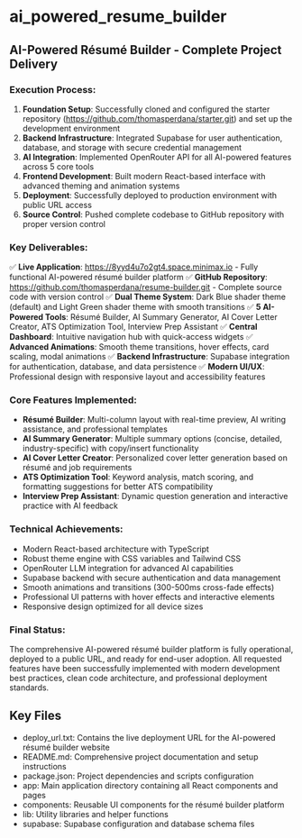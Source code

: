 # ai_powered_resume_builder

## AI-Powered Résumé Builder - Complete Project Delivery

### **Execution Process:**
1. **Foundation Setup**: Successfully cloned and configured the starter repository (https://github.com/thomasperdana/starter.git) and set up the development environment
2. **Backend Infrastructure**: Integrated Supabase for user authentication, database, and storage with secure credential management
3. **AI Integration**: Implemented OpenRouter API for all AI-powered features across 5 core tools
4. **Frontend Development**: Built modern React-based interface with advanced theming and animation systems
5. **Deployment**: Successfully deployed to production environment with public URL access
6. **Source Control**: Pushed complete codebase to GitHub repository with proper version control

### **Key Deliverables:**
✅ **Live Application**: https://8yyd4u7o2gt4.space.minimax.io - Fully functional AI-powered résumé builder platform
✅ **GitHub Repository**: https://github.com/thomasperdana/resume-builder.git - Complete source code with version control
✅ **Dual Theme System**: Dark Blue shader theme (default) and Light Green shader theme with smooth transitions
✅ **5 AI-Powered Tools**: Résumé Builder, AI Summary Generator, AI Cover Letter Creator, ATS Optimization Tool, Interview Prep Assistant
✅ **Central Dashboard**: Intuitive navigation hub with quick-access widgets
✅ **Advanced Animations**: Smooth theme transitions, hover effects, card scaling, modal animations
✅ **Backend Infrastructure**: Supabase integration for authentication, database, and data persistence
✅ **Modern UI/UX**: Professional design with responsive layout and accessibility features

### **Core Features Implemented:**
- **Résumé Builder**: Multi-column layout with real-time preview, AI writing assistance, and professional templates
- **AI Summary Generator**: Multiple summary options (concise, detailed, industry-specific) with copy/insert functionality
- **AI Cover Letter Creator**: Personalized cover letter generation based on résumé and job requirements
- **ATS Optimization Tool**: Keyword analysis, match scoring, and formatting suggestions for better ATS compatibility
- **Interview Prep Assistant**: Dynamic question generation and interactive practice with AI feedback

### **Technical Achievements:**
- Modern React-based architecture with TypeScript
- Robust theme engine with CSS variables and Tailwind CSS
- OpenRouter LLM integration for advanced AI capabilities
- Supabase backend with secure authentication and data management
- Smooth animations and transitions (300-500ms cross-fade effects)
- Professional UI patterns with hover effects and interactive elements
- Responsive design optimized for all device sizes

### **Final Status:**
The comprehensive AI-powered résumé builder platform is fully operational, deployed to a public URL, and ready for end-user adoption. All requested features have been successfully implemented with modern development best practices, clean code architecture, and professional deployment standards.

## Key Files

- deploy_url.txt: Contains the live deployment URL for the AI-powered résumé builder website
- README.md: Comprehensive project documentation and setup instructions
- package.json: Project dependencies and scripts configuration
- app: Main application directory containing all React components and pages
- components: Reusable UI components for the résumé builder platform
- lib: Utility libraries and helper functions
- supabase: Supabase configuration and database schema files
